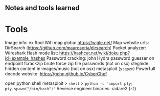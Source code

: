 ## Notes and tools learned

# Tools

Image info: exiftool
Wifi map globa: https://wigle.net/
Map website urls: DirSearch (https://github.com/maurosoria/dirsearch)
Packet analyzer: Wireshark
Hash mode list: https://hashcat.net/wiki/doku.php?id=example_hashes
Password cracking: john
Hydra password guesser on endpoint
fcrackzip brute force zip file passwords (not on osx)
steghide hidden content in images/music (not on osx)
metasploit (`y:qpzn`)
Powerfull decode website: https://gchq.github.io/CyberChef

open python shell metasploit > `shell` > `python -c 'import pty; pty.spawn("/bin/bash")'`
Reverse engineer binaries: radare2 (`r2`)